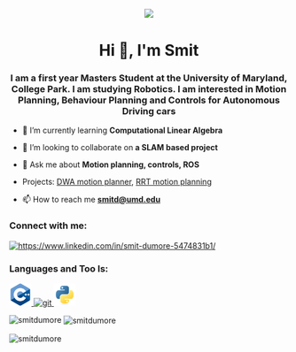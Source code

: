 <p align="center">
<img src="https://i.vimeocdn.com/video/986877391-75769360fedbdc402a88b7f48521c529f1d555f431fd8787240580d51f3174c5-d_640"/>
</p>
<h1 align="center">Hi 👋, I'm Smit</h1>
<h3 align="center">I am a first year Masters Student at the University of Maryland, College Park. I am studying Robotics. I am interested in Motion Planning, Behaviour Planning and Controls for Autonomous Driving cars</h3>

- 🌱 I’m currently learning **Computational Linear Algebra**

- 👯 I’m looking to collaborate on **a SLAM based project**

- 💬 Ask me about **Motion planning, controls, ROS**

- Projects: [DWA motion planner](https://github.com/smitdumore/DWA_planner), [RRT motion planning](https://github.com/smitdumore/f110-rrt) 

- 📫 How to reach me **smitd@umd.edu**

<h3 align="left">Connect with me:</h3>
<p align="left">
<a href="https://linkedin.com/in/https://www.linkedin.com/in/smit-dumore-5474831b1/" target="blank"><img align="center" src="https://raw.githubusercontent.com/rahuldkjain/github-profile-readme-generator/master/src/images/icons/Social/linked-in-alt.svg" alt="https://www.linkedin.com/in/smit-dumore-5474831b1/" height="30" width="40" /></a>
</p>

<h3 align="left">Languages and Too ls:</h3>
<p align="left"> <a href="https://www.w3schools.com/cpp/" target="_blank" rel="noreferrer"> <img src="https://raw.githubusercontent.com/devicons/devicon/master/icons/cplusplus/cplusplus-original.svg" alt="cplusplus" width="40" height="40"/> </a> <a href="https://git-scm.com/" target="_blank" rel="noreferrer"> <img src="https://www.vectorlogo.zone/logos/git-scm/git-scm-icon.svg" alt="git" width="40" height="40"/> </a> <a href="https://www.python.org" target="_blank" rel="noreferrer"> <img src="https://raw.githubusercontent.com/devicons/devicon/master/icons/python/python-original.svg" alt="python" width="40" height="40"/> </a> </p>

<p><img align="left" src="https://github-readme-stats.vercel.app/api/top-langs?username=smitdumore&show_icons=true&locale=en&layout=compact" alt="smitdumore" /></p>

<p>&nbsp;<img align="center" src="https://github-readme-stats.vercel.app/api?username=smitdumore&show_icons=true&locale=en" alt="smitdumore" /></p>

<p><img align="center" src="https://github-readme-streak-stats.herokuapp.com/?user=smitdumore&" alt="smitdumore" /></p>

